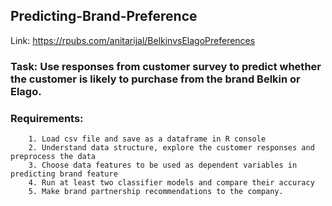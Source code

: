 ## Predicting-Brand-Preference
Link: https://rpubs.com/anitarijal/BelkinvsElagoPreferences
### Task: Use responses from customer survey to predict whether the customer is likely to purchase from the brand Belkin or Elago.
### Requirements:
        1. Load csv file and save as a dataframe in R console
        2. Understand data structure, explore the customer responses and preprocess the data
        3. Choose data features to be used as dependent variables in predicting brand feature
        4. Run at least two classifier models and compare their accuracy
        5. Make brand partnership recommendations to the company.
